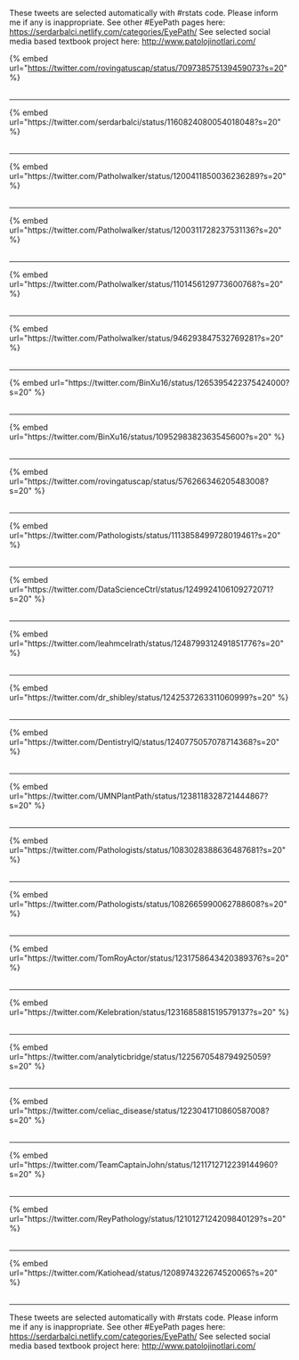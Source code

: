 

These tweets are selected automatically with #rstats code. Please inform me if any is inappropriate.
See other #EyePath pages here: https://serdarbalci.netlify.com/categories/EyePath/ 
See selected social media based textbook project here: http://www.patolojinotlari.com/

{% embed url="https://twitter.com/rovingatuscap/status/709738575139459073?s=20" %}<br>
<br>
<hr>
{% embed url="https://twitter.com/serdarbalci/status/1160824080054018048?s=20" %}<br>
<br>
<hr>
{% embed url="https://twitter.com/Patholwalker/status/1200411850036236289?s=20" %}<br>
<br>
<hr>
{% embed url="https://twitter.com/Patholwalker/status/1200311728237531136?s=20" %}<br>
<br>
<hr>
{% embed url="https://twitter.com/Patholwalker/status/1101456129773600768?s=20" %}<br>
<br>
<hr>
{% embed url="https://twitter.com/Patholwalker/status/946293847532769281?s=20" %}<br>
<br>
<hr>
{% embed url="https://twitter.com/BinXu16/status/1265395422375424000?s=20" %}<br>
<br>
<hr>
{% embed url="https://twitter.com/BinXu16/status/1095298382363545600?s=20" %}<br>
<br>
<hr>
{% embed url="https://twitter.com/rovingatuscap/status/576266346205483008?s=20" %}<br>
<br>
<hr>
{% embed url="https://twitter.com/Pathologists/status/1113858499728019461?s=20" %}<br>
<br>
<hr>
{% embed url="https://twitter.com/DataScienceCtrl/status/1249924106109272071?s=20" %}<br>
<br>
<hr>
{% embed url="https://twitter.com/leahmcelrath/status/1248799312491851776?s=20" %}<br>
<br>
<hr>
{% embed url="https://twitter.com/dr_shibley/status/1242537263311060999?s=20" %}<br>
<br>
<hr>
{% embed url="https://twitter.com/DentistryIQ/status/1240775057078714368?s=20" %}<br>
<br>
<hr>
{% embed url="https://twitter.com/UMNPlantPath/status/1238118328721444867?s=20" %}<br>
<br>
<hr>
{% embed url="https://twitter.com/Pathologists/status/1083028388636487681?s=20" %}<br>
<br>
<hr>
{% embed url="https://twitter.com/Pathologists/status/1082665990062788608?s=20" %}<br>
<br>
<hr>
{% embed url="https://twitter.com/TomRoyActor/status/1231758643420389376?s=20" %}<br>
<br>
<hr>
{% embed url="https://twitter.com/Kelebration/status/1231685881519579137?s=20" %}<br>
<br>
<hr>
{% embed url="https://twitter.com/analyticbridge/status/1225670548794925059?s=20" %}<br>
<br>
<hr>
{% embed url="https://twitter.com/celiac_disease/status/1223041710860587008?s=20" %}<br>
<br>
<hr>
{% embed url="https://twitter.com/TeamCaptainJohn/status/1211712712239144960?s=20" %}<br>
<br>
<hr>
{% embed url="https://twitter.com/ReyPathology/status/1210127124209840129?s=20" %}<br>
<br>
<hr>
{% embed url="https://twitter.com/Katiohead/status/1208974322674520065?s=20" %}<br>
<br>
<hr>


These tweets are selected automatically with #rstats code. Please inform me if any is inappropriate.
See other #EyePath pages here: https://serdarbalci.netlify.com/categories/EyePath/ 
See selected social media based textbook project here: http://www.patolojinotlari.com/
